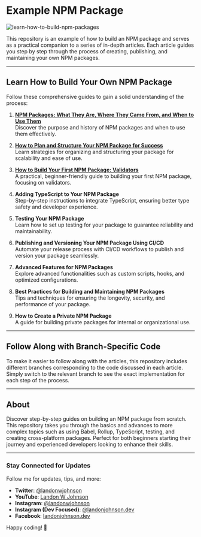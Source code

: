 # Example NPM Package

![learn-how-to-build-npm-packages](https://github.com/user-attachments/assets/743094e0-4671-4ddf-9440-24f52e962852)

This repository is an example of how to build an NPM package and serves as a practical companion to a series of in-depth articles. Each article guides you step by step through the process of creating, publishing, and maintaining your own NPM packages.

---

## Learn How to Build Your Own NPM Package

Follow these comprehensive guides to gain a solid understanding of the process:

1. **[NPM Packages: What They Are, Where They Came From, and When to Use Them](https://medium.com/@landonwjohnson/npm-packages-what-they-are-where-they-came-from-and-when-to-use-them-7304c411c1c5)**  
   Discover the purpose and history of NPM packages and when to use them effectively.

2. **[How to Plan and Structure Your NPM Package for Success](https://medium.com/@landonwjohnson/how-to-plan-and-structure-your-npm-package-for-success-956991cb6768)**  
   Learn strategies for organizing and structuring your package for scalability and ease of use.

3. **[How to Build Your First NPM Package: Validators](https://medium.com/@landonwjohnson)**  
   A practical, beginner-friendly guide to building your first NPM package, focusing on validators.

4. **Adding TypeScript to Your NPM Package**  
   Step-by-step instructions to integrate TypeScript, ensuring better type safety and developer experience.

5. **Testing Your NPM Package**  
   Learn how to set up testing for your package to guarantee reliability and maintainability.

6. **Publishing and Versioning Your NPM Package Using CI/CD**  
   Automate your release process with CI/CD workflows to publish and version your package seamlessly.

7. **Advanced Features for NPM Packages**  
   Explore advanced functionalities such as custom scripts, hooks, and optimized configurations.

8. **Best Practices for Building and Maintaining NPM Packages**  
   Tips and techniques for ensuring the longevity, security, and performance of your package.

9. **How to Create a Private NPM Package**  
   A guide for building private packages for internal or organizational use.

---

## Follow Along with Branch-Specific Code

To make it easier to follow along with the articles, this repository includes different branches corresponding to the code discussed in each article. Simply switch to the relevant branch to see the exact implementation for each step of the process.

---

## About

Discover step-by-step guides on building an NPM package from scratch. This repository takes you through the basics and advances to more complex topics such as using Babel, Rollup, TypeScript, testing, and creating cross-platform packages. Perfect for both beginners starting their journey and experienced developers looking to enhance their skills.

---

### Stay Connected for Updates

Follow me for updates, tips, and more:

- **Twitter**: [@landonwjohnson](https://x.com/landonwjohnson)  
- **YouTube**: [Landon W Johnson](https://www.youtube.com/@landonwjohnson)  
- **Instagram**: [@landonwjohnson](https://www.instagram.com/landonwjohnson/)  
- **Instagram (Dev Focused)**: [@landonjohnson.dev](https://www.instagram.com/landonjohnson.dev/)  
- **Facebook**: [landonjohnson.dev](https://www.facebook.com/landonjohnson.dev)  

Happy coding! 🚀
